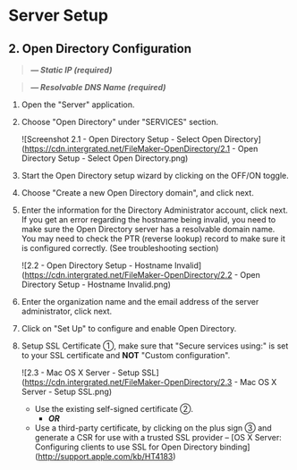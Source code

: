 # Server Setup
## 2. Open Directory Configuration ##
> ***— Static IP (required)***

> ***— Resolvable DNS Name (required)***

1. Open the "Server" application.
2. Choose "Open Directory" under "SERVICES" section.

	![Screenshot 2.1 - Open Directory Setup - Select Open Directory](https://cdn.intergrated.net/FileMaker-OpenDirectory/2.1 - Open Directory Setup - Select Open Directory.png)

3. Start the Open Directory setup wizard by clicking on the OFF/ON toggle.

4. Choose "Create a new Open Directory domain", and click next.

5. Enter the information for the Directory Administrator account, click next. If you get an error regarding the hostname being invalid, you need to make sure the Open Directory server has a resolvable domain name. You may need to check the PTR (reverse lookup) record to make sure it is configured correctly. (See troubleshooting section)

	![2.2 - Open Directory Setup - Hostname Invalid](https://cdn.intergrated.net/FileMaker-OpenDirectory/2.2 - Open Directory Setup - Hostname Invalid.png)

6. Enter the organization name and the email address of the server administrator, click next.

7. Click on "Set Up" to configure and enable Open Directory.

8. Setup SSL Certificate &#9312;, make sure that "Secure services using:" is set to your SSL certificate and **NOT** "Custom configuration".

	![2.3 - Mac OS X Server - Setup SSL](https://cdn.intergrated.net/FileMaker-OpenDirectory/2.3 - Mac OS X Server - Setup SSL.png)
	* Use the existing self-signed certificate &#9313;.	
		- ***OR***
	* Use a third-party certificate, by clicking on the plus sign &#9314; and generate a CSR for use with a trusted SSL provider  – [OS X Server: Configuring clients to use SSL for Open Directory binding] (http://support.apple.com/kb/HT4183)